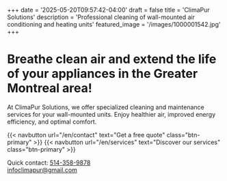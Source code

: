 +++
date = '2025-05-20T09:57:42-04:00'
draft = false
title = 'ClimaPur Solutions'
description = 'Professional cleaning of wall-mounted air conditioning and heating units'
featured_image = '/images/1000001542.jpg'
+++

# Breathe clean air and extend the life of your appliances in the Greater Montreal area!

At ClimaPur Solutions, we offer specialized cleaning and maintenance services for your wall-mounted units. Enjoy healthier air, improved energy efficiency, and optimal comfort.

{{< navbutton url="/en/contact" text="Get a free quote" class="btn-primary" >}}
{{< navbutton url="/en/services" text="Discover our services" class="btn-primary" >}}

Quick contact: <a href="tel:+15143589878">514-358-9878</a> <br>infoclimapur@gmail.com
